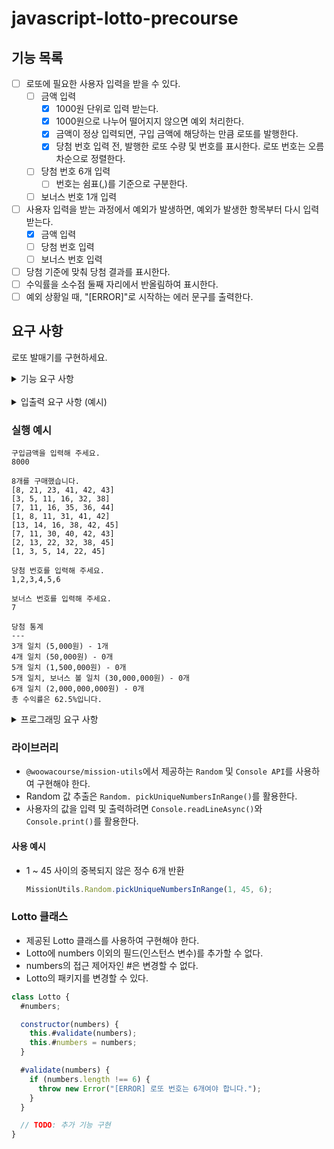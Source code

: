 # javascript-lotto-precourse

## 기능 목록

- [ ] 로또에 필요한 사용자 입력을 받을 수 있다.
  - [ ] 금액 입력
    - [x] 1000원 단위로 입력 받는다.
    - [x] 1000원으로 나누어 떨어지지 않으면 예외 처리한다.
    - [x] 금액이 정상 입력되면, 구입 금액에 해당하는 만큼 로또를 발행한다.
    - [x] 당첨 번호 입력 전, 발행한 로또 수량 및 번호를 표시한다. 로또 번호는 오름차순으로 정렬한다.
  - [ ] 당첨 번호 6개 입력
    - [ ] 번호는 쉼표(,)를 기준으로 구분한다.
  - [ ] 보너스 번호 1개 입력
- [ ] 사용자 입력을 받는 과정에서 예외가 발생하면, 예외가 발생한 항목부터 다시 입력 받는다.
  - [x] 금액 입력
  - [ ] 당첨 번호 입력
  - [ ] 보너스 번호 입력
- [ ] 당첨 기준에 맞춰 당첨 결과를 표시한다.
- [ ] 수익률을 소수점 둘째 자리에서 반올림하여 표시한다.
- [ ] 예외 상황일 때, "[ERROR]"로 시작하는 에러 문구를 출력한다.

## 요구 사항

로또 발매기를 구현하세요.

<details>
<summary>기능 요구 사항</summary>

### 기능

- 로또 번호의 숫자 범위는 `1~45`이다.
- 1개의 로또 발행에서 중복되지 않는 숫자 6개를 뽑는다.
- 추첨 시, 중복되지 않는 숫자 6개 + 보너스 번호 1개를 뽑는다.
- 1 ~ 5등까지 당첨될 수 있다.
- 당첨 기준과 금액은 아래와 같다.
  | 등수 | 일치 | 당첨금 |
  | -- | -- | -- |
  | 1 | 번호 6개 | 20억 |
  | 2 | 번호 5개 + 보너스 1개 | 3천만 |
  | 3 | 번호 5개 | 150만 |
  | 4 | 번호 4개 | 5만 |
  | 5 | 번호 3개 | 5천 |
- 로또 구입 금액 입력 시, 구입 금액 만큼 로또를 발행한다.
- 로또 1장은 천원이다.
- 당첨 번호와 보너스 번호를 입력받는다.
- 사용자가 구매한 로또 번호, 당첨 번호를 비교하여, 당첨 내역과 수익률을 출력하고 게임을 종료한다.
- 잘못된 값을 입력받으면, "[ERROR]"로 시작하는 메시지와 함께 `Error`를 발생시킨 뒤 해당 메시지를 출력하고 해당 지점부터 다시 입력을 받는다.

</details>

<br/>

<details>
<summary>입출력 요구 사항 (예시)</summary>

### 입력

- 로또 구입 금액을 입력 받는다. 천원 단위로 입력 받고, 천원으로 나누어 떨어지지 않는 경우 예외 처리한다.

  ```shell
  14000
  ```

- 당첨 번호를 입력 받는다. 번호는 쉼표(,)를 기준으로 구분한다.

  ```shell
  1,2,3,4,5,6
  ```

- 보너스 번호를 입력 받는다.

  ```shell
  7
  ```

### 출력

- 발행한 로또 수량 및 번호를 출력한다. 로또 번호는 오름차순 정렬하여 표시한다.

  ```shell
  5개를 구매했습니다.
  [8, 21, 23, 41, 42, 43]
  [3, 5, 11, 16, 32, 38]
  [7, 11, 16, 35, 36, 44]
  [1, 8, 11, 31, 41, 42]
  [1, 3, 5, 14, 22, 45]
  ```

- 당첨 내역을 출력한다.

  ```shell
  3개 일치 (5,000원) - 1개
  4개 일치 (50,000원) - 0개
  5개 일치 (1,500,000원) - 0개
  5개 일치, 보너스 볼 일치 (30,000,000원) - 0개
  6개 일치 (2,000,000,000원) - 0개
  ```

- 수익률은 소수점 둘째 자리에서 반올림한다.

  ```shell
  총 수익률은 62.5%입니다.
  ```

- 예외 상황 시, "[ERROR]"로 시작하는 에러 문구를 출력한다.

  ```shell
  [ERROR] 로또 번호는 1부터 45 사이의 숫자여야 합니다.
  ```

</details>

### 실행 예시

```shell
구입금액을 입력해 주세요.
8000

8개를 구매했습니다.
[8, 21, 23, 41, 42, 43]
[3, 5, 11, 16, 32, 38]
[7, 11, 16, 35, 36, 44]
[1, 8, 11, 31, 41, 42]
[13, 14, 16, 38, 42, 45]
[7, 11, 30, 40, 42, 43]
[2, 13, 22, 32, 38, 45]
[1, 3, 5, 14, 22, 45]

당첨 번호를 입력해 주세요.
1,2,3,4,5,6

보너스 번호를 입력해 주세요.
7

당첨 통계
---
3개 일치 (5,000원) - 1개
4개 일치 (50,000원) - 0개
5개 일치 (1,500,000원) - 0개
5개 일치, 보너스 볼 일치 (30,000,000원) - 0개
6개 일치 (2,000,000,000원) - 0개
총 수익률은 62.5%입니다.
```

<details>
<summary>프로그래밍 요구 사항</summary>

### 프로그래밍 요구 사항 1

- Node.js 20.17.0 버전에서 실행 가능해야 한다.
- 프로그램 실행의 시작점은 App.js의 run()이다.
- package.json 파일은 변경할 수 없으며, 제공된 라이브러리와 스타일 라이브러리 이외의 외부 라이브러리는 사용하지 않는다.
- 프로그램 종료 시 process.exit()를 호출하지 않는다.
- 프로그래밍 요구 사항에서 달리 명시하지 않는 한 파일, 패키지 등의 이름을 바꾸거나 이동하지 않는다.
- 자바스크립트 코드 컨벤션을 지키면서 프로그래밍한다.
  - 기본적으로 JavaScript Style Guide를 원칙으로 한다.

### 프로그래밍 요구 사항 2

- indent(인덴트, 들여쓰기) depth를 3이 넘지 않도록 구현한다. 2까지만 허용한다.
  - 예를 들어 while문 안에 if문이 있으면 들여쓰기는 2이다.
  - 힌트: indent(인덴트, 들여쓰기) depth를 줄이는 좋은 방법은 함수(또는 메서드)를 분리하면 된다.
- 3항 연산자를 쓰지 않는다.
- 함수(또는 메서드)가 한 가지 일만 하도록 최대한 작게 만들어라.
- Jest를 이용하여 정리한 기능 목록이 정상적으로 작동하는지 테스트 코드로 확인한다.

### 프로그래밍 요구 사항 3

- 함수(또는 메서드)의 길이가 15라인을 넘어가지 않도록 구현한다.
  - 함수(또는 메서드)가 한 가지 일만 잘 하도록 구현한다.
- else를 지양한다.
  - 때로는 if/else, when문을 사용하는 것이 더 깔끔해 보일 수 있다. 어느 경우에 쓰는 것이 적절할지 스스로 고민해 본다.
  - 힌트: if 조건절에서 값을 return하는 방식으로 구현하면 else를 사용하지 않아도 된다.
- 구현한 기능에 대한 단위 테스트를 작성한다. 단, UI(System.out, System.in, Scanner) 로직은 제외한다.
  - 단위 테스트 작성이 익숙하지 않다면 `LottoTest`를 참고하여 학습한 후 테스트를 작성한다.

</details>

### 라이브러리

- `@woowacourse/mission-utils`에서 제공하는 `Random` 및 `Console API`를 사용하여 구현해야 한다.
- Random 값 추출은 `Random. pickUniqueNumbersInRange()`를 활용한다.
- 사용자의 값을 입력 및 출력하려면 `Console.readLineAsync()`와 `Console.print()`를 활용한다.

#### 사용 예시

- 1 ~ 45 사이의 중복되지 않은 정수 6개 반환
  ```js
  MissionUtils.Random.pickUniqueNumbersInRange(1, 45, 6);
  ```

### Lotto 클래스

- 제공된 Lotto 클래스를 사용하여 구현해야 한다.
- Lotto에 numbers 이외의 필드(인스턴스 변수)를 추가할 수 없다.
- numbers의 접근 제어자인 #은 변경할 수 없다.
- Lotto의 패키지를 변경할 수 있다.

```js
class Lotto {
  #numbers;

  constructor(numbers) {
    this.#validate(numbers);
    this.#numbers = numbers;
  }

  #validate(numbers) {
    if (numbers.length !== 6) {
      throw new Error("[ERROR] 로또 번호는 6개여야 합니다.");
    }
  }

  // TODO: 추가 기능 구현
}
```
